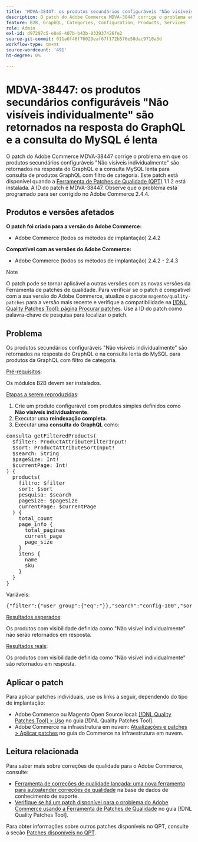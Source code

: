 ```yaml
---
title: 'MDVA-38447: os produtos secundários configuráveis "Não visíveis individualmente" são retornados na resposta do GraphQL e a consulta do MySQL é lenta'
description: O patch do Adobe Commerce MDVA-38447 corrige o problema em que os produtos secundários configuráveis "Não visíveis individualmente" são retornados na resposta do GraphQL e a consulta MySQL lenta para consulta de produtos GraphQL com filtro de categoria. Este patch está disponível quando a [Ferramenta de correções de qualidade (QPT)](https://experienceleague.adobe.com/en/docs/commerce-operations/tools/quality-patches-tool/quality-patches-tool-to-self-serve-quality-patches) 1.1.2 está instalada. A ID do patch é MDVA-38447. Observe que o problema está programado para ser corrigido no Adobe Commerce 2.4.4.
feature: B2B, GraphQL, Categories, Configuration, Products, Services
role: Admin
exl-id: d97297c5-e8e8-407b-b43b-033937426fe2
source-git-commit: 011a6f46f76029eaf67f172b576e58dac9710a3d
workflow-type: tm+mt
source-wordcount: '491'
ht-degree: 0%

---
```


# MDVA-38447: os produtos secundários configuráveis &quot;Não visíveis individualmente&quot; são retornados na resposta do GraphQL e a consulta do MySQL é lenta

O patch do Adobe Commerce MDVA-38447 corrige o problema em que os produtos secundários configuráveis &quot;Não visíveis individualmente&quot; são retornados na resposta do GraphQL e a consulta MySQL lenta para consulta de produtos GraphQL com filtro de categoria. Este patch está disponível quando a [Ferramenta de Patches de Qualidade (QPT)](https://experienceleague.adobe.com/en/docs/commerce-operations/tools/quality-patches-tool/quality-patches-tool-to-self-serve-quality-patches) 1.1.2 está instalada. A ID do patch é MDVA-38447. Observe que o problema está programado para ser corrigido no Adobe Commerce 2.4.4.

## Produtos e versões afetados

**O patch foi criado para a versão do Adobe Commerce:**

* Adobe Commerce (todos os métodos de implantação) 2.4.2

**Compatível com as versões do Adobe Commerce:**

* Adobe Commerce (todos os métodos de implantação) 2.4.2 - 2.4.3

>[!NOTE]
>
>O patch pode se tornar aplicável a outras versões com as novas versões da Ferramenta de patches de qualidade. Para verificar se o patch é compatível com a sua versão do Adobe Commerce, atualize o pacote `magento/quality-patches` para a versão mais recente e verifique a compatibilidade na [[!DNL Quality Patches Tool]: página Procurar patches](https://experienceleague.adobe.com/en/docs/commerce-operations/tools/quality-patches-tool/quality-patches-tool-to-self-serve-quality-patches). Use a ID do patch como palavra-chave de pesquisa para localizar o patch.

## Problema

Os produtos secundários configuráveis &quot;Não visíveis individualmente&quot; são retornados na resposta do GraphQL e na consulta lenta do MySQL para produtos da GraphQL com filtro de categoria.

<u>Pré-requisitos</u>:

Os módulos B2B devem ser instalados.

<u>Etapas a serem reproduzidas</u>:

1. Crie um produto configurável com produtos simples definidos como **Não visíveis individualmente**.
1. Executar uma **reindexação completa**.
1. Executar uma **consulta do GraphQL** como:

<pre>consulta getFilteredProducts(
  $filter: ProductAttributeFilterInput!
  $sort: ProductAttributeSortInput!
  $search: String
  $pageSize: Int!
  $currentPage: Int!
) {
  products(
    filtro: $filter
    sort: $sort
    pesquisa: $search
    pageSize: $pageSize
    currentPage: $currentPage
  ) {
    total_count
    page_info {
      total_páginas
      current_page
      page_size
    }
    itens {
      name
      sku
    }
  }
}</pre>

Variáveis:

<pre>{"filter":{"user_group":{"eq":"}},"search":"config-100","sort":{},"pageSize":200,"currentPage":1}
</pre>

<u>Resultados esperados</u>:

Os produtos com visibilidade definida como &quot;Não visível individualmente&quot; não serão retornados em resposta.

<u>Resultados reais</u>:

Os produtos com visibilidade definida como &quot;Não visível individualmente&quot; são retornados em resposta.

## Aplicar o patch

Para aplicar patches individuais, use os links a seguir, dependendo do tipo de implantação:

* Adobe Commerce ou Magento Open Source local: [[!DNL Quality Patches Tool] > Uso](/help/tools/quality-patches-tool/usage.md) no guia [!DNL Quality Patches Tool].
* Adobe Commerce na infraestrutura em nuvem: [Atualizações e patches > Aplicar patches](https://experienceleague.adobe.com/docs/commerce-cloud-service/user-guide/develop/upgrade/apply-patches.html) no guia do Commerce na infraestrutura em nuvem.

## Leitura relacionada

Para saber mais sobre correções de qualidade para o Adobe Commerce, consulte:

* [Ferramenta de correções de qualidade lançada: uma nova ferramenta para autoatender correções de qualidade](https://experienceleague.adobe.com/en/docs/commerce-operations/tools/quality-patches-tool/quality-patches-tool-to-self-serve-quality-patches) na base de dados de conhecimento de suporte.
* [Verifique se há um patch disponível para o problema do Adobe Commerce usando a Ferramenta de Patches de Qualidade](/help/tools/quality-patches-tool/patches-available-in-qpt/check-patch-for-magento-issue-with-magento-quality-patches.md) no guia [!DNL Quality Patches Tool].

Para obter informações sobre outros patches disponíveis no QPT, consulte a seção [Patches disponíveis no QPT](https://experienceleague.adobe.com/tools/commerce-quality-patches/index.html).
